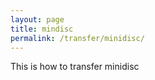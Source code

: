 ```yaml
---
layout: page
title: mindisc
permalink: /transfer/minidisc/
---
```

This is how to transfer minidisc
